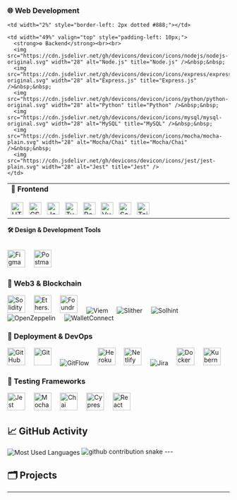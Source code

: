 ### 🌐 Web Development

<table>
  <tr>
    <td width="49%" valign="top" style="padding-right: 10px;">
      <strong>🎨 Frontend</strong><br><br>
      <img src="https://cdn.jsdelivr.net/gh/devicons/devicon/icons/html5/html5-original.svg" width="28" alt="HTML5" title="HTML5" />&nbsp;&nbsp;
      <img src="https://cdn.jsdelivr.net/gh/devicons/devicon/icons/css3/css3-original.svg" width="28" alt="CSS3" title="CSS3" />&nbsp;&nbsp;
      <img src="https://cdn.jsdelivr.net/gh/devicons/devicon/icons/javascript/javascript-original.svg" width="28" alt="JavaScript" title="JavaScript" />&nbsp;&nbsp;
      <img src="https://cdn.jsdelivr.net/gh/devicons/devicon/icons/typescript/typescript-original.svg" width="28" alt="TypeScript" title="TypeScript" />&nbsp;&nbsp;
      <img src="https://cdn.jsdelivr.net/gh/devicons/devicon/icons/react/react-original.svg" width="28" alt="React" title="React" />&nbsp;&nbsp;
      <img src="https://cdn.jsdelivr.net/gh/devicons/devicon/icons/vuejs/vuejs-original.svg" width="28" alt="Vue.js" title="Vue.js" />&nbsp;&nbsp;
      <img src="https://cdn.jsdelivr.net/gh/devicons/devicon/icons/sass/sass-original.svg" width="28" alt="Sass" title="Sass" />&nbsp;&nbsp;
      <img src="https://www.vectorlogo.zone/logos/tailwindcss/tailwindcss-icon.svg" width="28" alt="Tailwind CSS" title="Tailwind CSS" />
    </td>

    <td width="2%" style="border-left: 2px dotted #888;"></td>

    <td width="49%" valign="top" style="padding-left: 10px;">
      <strong>⚙️ Backend</strong><br><br>
      <img src="https://cdn.jsdelivr.net/gh/devicons/devicon/icons/nodejs/nodejs-original.svg" width="28" alt="Node.js" title="Node.js" />&nbsp;&nbsp;
      <img src="https://cdn.jsdelivr.net/gh/devicons/devicon/icons/express/express-original.svg" width="28" alt="Express.js" title="Express.js" />&nbsp;&nbsp;
      <img src="https://cdn.jsdelivr.net/gh/devicons/devicon/icons/python/python-original.svg" width="28" alt="Python" title="Python" />&nbsp;&nbsp;
      <img src="https://cdn.jsdelivr.net/gh/devicons/devicon/icons/mysql/mysql-original.svg" width="28" alt="MySQL" title="MySQL" />&nbsp;&nbsp;
      <img src="https://cdn.jsdelivr.net/gh/devicons/devicon/icons/mocha/mocha-plain.svg" width="28" alt="Mocha/Chai" title="Mocha/Chai" />&nbsp;&nbsp;
      <img src="https://cdn.jsdelivr.net/gh/devicons/devicon/icons/jest/jest-plain.svg" width="28" alt="Jest" title="Jest" />
    </td>
  </tr>
</table>




<strong>🛠️ Design & Development Tools</strong><br><br>
<p align="left">
  <img src="https://cdn.jsdelivr.net/gh/devicons/devicon/icons/figma/figma-original.svg" width="40" alt="Figma" title="Figma" />&nbsp;&nbsp;&nbsp;&nbsp;
  <img src="https://cdn.jsdelivr.net/gh/devicons/devicon/icons/postman/postman-original.svg" width="40" alt="Postman" title="Postman" />
</p>

### 🔗 Web3 & Blockchain

<p align="left">
  <img src="https://cdn.jsdelivr.net/gh/devicons/devicon/icons/solidity/solidity-original.svg" width="40" alt="Solidity" title="Solidity" />&nbsp;&nbsp;&nbsp;&nbsp;
  <img src="https://raw.githubusercontent.com/ethers-io/ethers.js/master/docs/ethers-logo.png" width="40" alt="Ethers.js" title="Ethers.js" />&nbsp;&nbsp;&nbsp;&nbsp;
  <img src="https://raw.githubusercontent.com/foundry-rs/foundry/main/book/static/img/logo.svg" width="40" alt="Foundry" title="Foundry" />&nbsp;&nbsp;&nbsp;&nbsp;
  <img src="https://img.shields.io/badge/Viem-3C3C3C?style=for-the-badge&logoColor=white" alt="Viem" title="Viem" />&nbsp;&nbsp;&nbsp;&nbsp;
  <img src="https://img.shields.io/badge/Slither-3C3C3C?style=for-the-badge" alt="Slither" title="Slither" />&nbsp;&nbsp;&nbsp;&nbsp;
  <img src="https://img.shields.io/badge/Solhint-3C3C3C?style=for-the-badge" alt="Solhint" title="Solhint" />&nbsp;&nbsp;&nbsp;&nbsp;
  <img src="https://img.shields.io/badge/OpenZeppelin-3C3C3C?style=for-the-badge&logo=OpenZeppelin" alt="OpenZeppelin" title="OpenZeppelin" />&nbsp;&nbsp;&nbsp;&nbsp;
  <img src="https://img.shields.io/badge/WalletConnect-3C3C3C?style=for-the-badge" alt="WalletConnect" title="WalletConnect" />
</p>

### 🚀 Deployment & DevOps

<p align="left">
  <img src="https://cdn.jsdelivr.net/gh/devicons/devicon/icons/github/github-original.svg" width="40" alt="GitHub" title="GitHub" />&nbsp;&nbsp;&nbsp;&nbsp;
  <img src="https://cdn.jsdelivr.net/gh/devicons/devicon/icons/git/git-original.svg" width="40" alt="Git" title="Git" />&nbsp;&nbsp;&nbsp;&nbsp;
  <img src="https://img.shields.io/badge/GitFlow-3C3C3C?style=for-the-badge" alt="GitFlow" title="GitFlow" />&nbsp;&nbsp;&nbsp;&nbsp;
  <img src="https://cdn.jsdelivr.net/gh/devicons/devicon/icons/heroku/heroku-original.svg" width="40" alt="Heroku" title="Heroku" />&nbsp;&nbsp;&nbsp;&nbsp;
  <img src="https://cdn.jsdelivr.net/gh/devicons/devicon/icons/netlify/netlify-original.svg" width="40" alt="Netlify" title="Netlify" />&nbsp;&nbsp;&nbsp;&nbsp;
  <img src="https://img.shields.io/badge/Jira-0052CC?style=for-the-badge&logo=jira&logoColor=white" alt="Jira" title="Jira" />&nbsp;&nbsp;&nbsp;&nbsp;
  <img src="https://cdn.jsdelivr.net/gh/devicons/devicon/icons/docker/docker-original.svg" width="40" alt="Docker" title="Docker" />&nbsp;&nbsp;&nbsp;&nbsp;
  <img src="https://cdn.jsdelivr.net/gh/devicons/devicon/icons/kubernetes/kubernetes-plain.svg" width="40" alt="Kubernetes" title="Kubernetes" />
</p>

### 🧪 Testing Frameworks

<p align="left">
  <img src="https://cdn.jsdelivr.net/gh/devicons/devicon/icons/jest/jest-plain.svg" width="40" alt="Jest" title="Jest" />&nbsp;&nbsp;&nbsp;&nbsp;
  <img src="https://cdn.jsdelivr.net/gh/devicons/devicon/icons/mocha/mocha-plain.svg" width="40" alt="Mocha" title="Mocha" />&nbsp;&nbsp;&nbsp;&nbsp;
  <img src="https://cdn.jsdelivr.net/gh/devicons/devicon/icons/chai/chai-plain.svg" width="40" alt="Chai" title="Chai" />&nbsp;&nbsp;&nbsp;&nbsp;
  <img src="https://cdn.jsdelivr.net/gh/devicons/devicon/icons/cypress/cypress-original.svg" width="40" alt="Cypress" title="Cypress" />&nbsp;&nbsp;&nbsp;&nbsp;
  <img src="https://cdn.jsdelivr.net/gh/devicons/devicon/icons/testinglibrary/testinglibrary-icon.svg" width="40" alt="React Testing Library" title="React Testing Library" />
</p>

## 📈 GitHub Activity
<img align="center" src="https://github-readme-stats.vercel.app/api/top-langs?username=edwardvey&show_icons=true&locale=en&layout=compact&langs_count=10&card_width=445&hide_progress=false&hide_title=false&count_private=false&exclude_repo=&custom_title=Most%20Used%20Languages&hide=html&disable_animations=false&theme=default&hide_border=false&border_radius=6&precision=0" alt="Most Used Languages" style="max-width: 100%;">

<picture>
  <source media="(prefers-color-scheme: dark)" srcset="https://raw.githubusercontent.com/edwardvey/edwardvey/output/github-contribution-grid-snake-dark.svg" />
  <source media="(prefers-color-scheme: light)" srcset="https://raw.githubusercontent.com/edwardvey/edwardvey/output/github-contribution-grid-snake.svg" />
  <img alt="github contribution snake" src="https://raw.githubusercontent.com/edwardvey/edwardvey/output/github-contribution-grid-snake.svg" />
</picture>
---

## 🗂️ Projects


---
